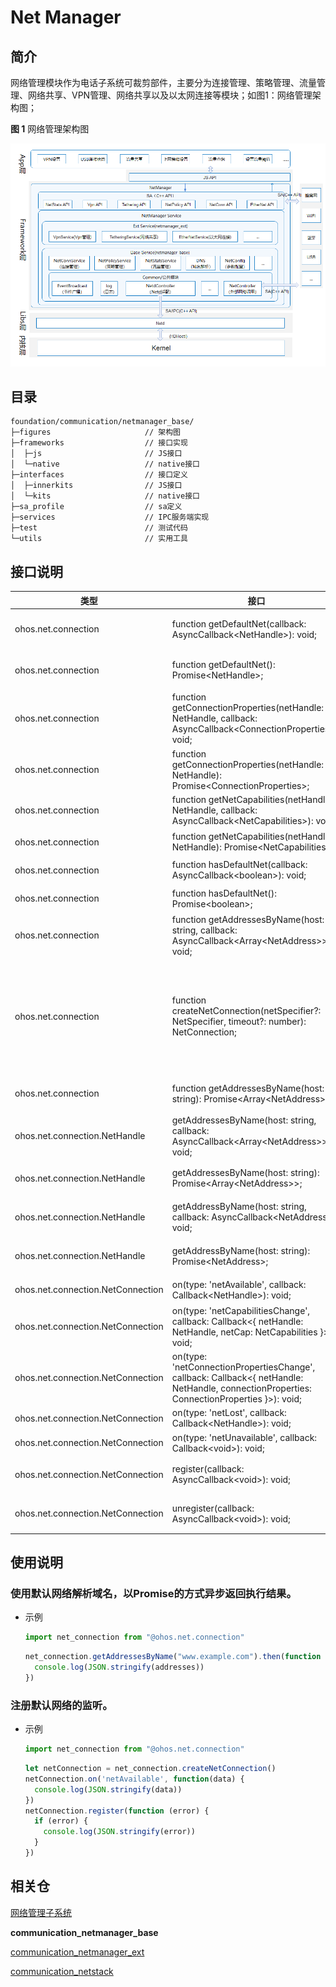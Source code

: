 # Net Manager

## 简介

网络管理模块作为电话子系统可裁剪部件，主要分为连接管理、策略管理、流量管理、网络共享、VPN管理、网络共享以及以太网连接等模块；如图1：网络管理架构图；

**图 1**  网络管理架构图

![net_conn_manager_arch_zh](figures/net_conn_manager_arch_zh.png)

## 目录

```
foundation/communication/netmanager_base/
├─figures                     // 架构图
├─frameworks                  // 接口实现
│  ├─js                       // JS接口
│  └─native                   // native接口
├─interfaces                  // 接口定义
│  ├─innerkits                // JS接口
│  └─kits                     // native接口
├─sa_profile                  // sa定义
├─services                    // IPC服务端实现
├─test                        // 测试代码
└─utils                       // 实用工具
```

## 接口说明

| 类型 | 接口 | 功能说明 |
| ---- | ---- | ---- |
| ohos.net.connection | function getDefaultNet(callback: AsyncCallback\<NetHandle>): void; |创建一个含有默认网络的netId的NetHandle对象，调用callback |
| ohos.net.connection | function getDefaultNet(): Promise\<NetHandle>; |创建一个含有默认网络的netId的NetHandle对象，返回Promise |
| ohos.net.connection | function getConnectionProperties(netHandle: NetHandle, callback: AsyncCallback\<ConnectionProperties>): void; |查询默认网络的链路信息，调用callback |
| ohos.net.connection | function getConnectionProperties(netHandle: NetHandle): Promise\<ConnectionProperties>; |查询默认网络的链路信息，返回Promise |
| ohos.net.connection | function getNetCapabilities(netHandle: NetHandle, callback: AsyncCallback\<NetCapabilities>): void; |查询默认网络的能力集信息，调用callback |
| ohos.net.connection | function getNetCapabilities(netHandle: NetHandle): Promise\<NetCapabilities>; |查询默认网络的能力集信息，返回Promise |
| ohos.net.connection | function hasDefaultNet(callback: AsyncCallback\<boolean>): void; |查询是否有默认网络，调用callback |
| ohos.net.connection | function hasDefaultNet(): Promise\<boolean>; |查询是否有默认网络，返回Promise |
| ohos.net.connection | function getAddressesByName(host: string, callback: AsyncCallback\<Array\<NetAddress>>): void; |使用默认网络解析域名，获取所有IP，调用callback |
| ohos.net.connection | function createNetConnection(netSpecifier?: NetSpecifier, timeout?: number): NetConnection; |返回一个NetConnection对象，netSpecifier指定关注的网络的各项特征，timeout是超时时间，netSpecifier是timeout的必要条件，两者都没有则表示关注默认网络 |
| ohos.net.connection | function getAddressesByName(host: string): Promise\<Array\<NetAddress>>; |使用默认网络解析域名，获取所有IP，返回Promise |
| ohos.net.connection.NetHandle | getAddressesByName(host: string, callback: AsyncCallback\<Array\<NetAddress>>): void; |使用对应网络解析域名，获取所有IP，调用callback |
| ohos.net.connection.NetHandle | getAddressesByName(host: string): Promise\<Array\<NetAddress>>; |使用对应网络解析域名，获取所有IP，返回Promise |
| ohos.net.connection.NetHandle | getAddressByName(host: string, callback: AsyncCallback\<NetAddress>): void; |使用对应网络解析域名，获取一个IP，调用callbac |
| ohos.net.connection.NetHandle | getAddressByName(host: string): Promise\<NetAddress>; |使用对应网络解析域名，获取一个IP，返回Promise |
| ohos.net.connection.NetConnection | on(type: 'netAvailable', callback: Callback\<NetHandle>): void; |监听收到网络可用的事件 |
| ohos.net.connection.NetConnection | on(type: 'netCapabilitiesChange', callback: Callback\<{ netHandle: NetHandle, netCap: NetCapabilities }>): void; |监听网络能力变化的事件 |
| ohos.net.connection.NetConnection | on(type: 'netConnectionPropertiesChange', callback: Callback\<{ netHandle: NetHandle, connectionProperties: ConnectionProperties }>): void; |监听网络连接信息变化的事件 |
| ohos.net.connection.NetConnection | on(type: 'netLost', callback: Callback\<NetHandle>): void; |监听网络丢失的事件 |
| ohos.net.connection.NetConnection | on(type: 'netUnavailable', callback: Callback\<void>): void; |监听网络不可用的事件 |
| ohos.net.connection.NetConnection | register(callback: AsyncCallback\<void>): void; |注册默认网络或者createNetConnection中指定的网络的监听 |
| ohos.net.connection.NetConnection | unregister(callback: AsyncCallback\<void>): void; |注销默认网络或者createNetConnection中指定的网络的监听 |

## 使用说明

### 使用默认网络解析域名，以Promise的方式异步返回执行结果。

* 示例
  ```javascript
  import net_connection from "@ohos.net.connection" 
  ```
  ```javascript
  net_connection.getAddressesByName("www.example.com").then(function (addresses) {
    console.log(JSON.stringify(addresses))
  })
  ```

### 注册默认网络的监听。

* 示例
  ```javascript
  import net_connection from "@ohos.net.connection" 
  ```
  ```javascript
  let netConnection = net_connection.createNetConnection()
  netConnection.on('netAvailable', function(data) {
    console.log(JSON.stringify(data))
  })
  netConnection.register(function (error) {
    if (error) {
      console.log(JSON.stringify(error))
    }
  })
  ```

## 相关仓

[网络管理子系统](https://gitee.com/openharmony/docs/blob/master/zh-cn/readme/%E7%BD%91%E7%BB%9C%E7%AE%A1%E7%90%86%E5%AD%90%E7%B3%BB%E7%BB%9F.md)

**communication_netmanager_base**

[communication_netmanager_ext](https://gitee.com/openharmony/communication_netmanager_ext)

[communication_netstack](https://gitee.com/openharmony/communication_netstack)
